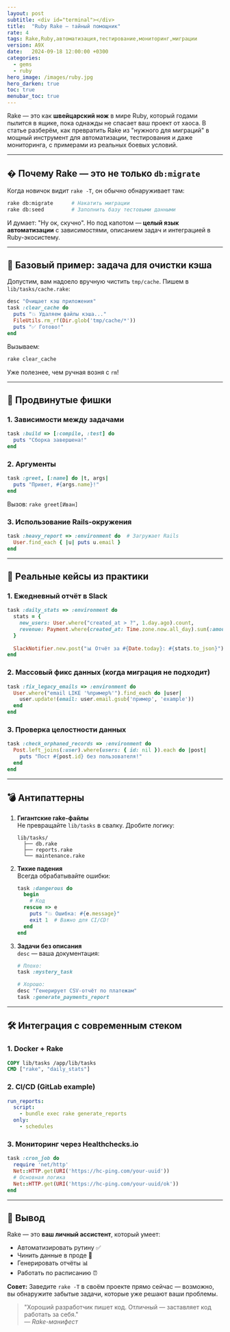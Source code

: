 ```yaml
---
layout: post
subtitle: <div id="terminal"></div>
title:  "Ruby Rake — тайный помощник"
rate: 4
tags: Rake,Ruby,автоматизация,тестирование,мониторинг,миграции
version: A9X
date:   2024-09-18 12:00:00 +0300
categories:
  - gems
  - ruby
hero_image: /images/ruby.jpg
hero_darken: true
toc: true
menubar_toc: true
---
```


Rake — это как **швейцарский нож** в мире Ruby, который годами пылится в ящике, пока однажды не спасает ваш проект от хаоса. В статье разберём, как превратить Rake из "нужного для миграций" в мощный инструмент для автоматизации, тестирования и даже мониторинга, с примерами из реальных боевых условий.

---

## � Почему Rake — это не только `db:migrate`

Когда новичок видит `rake -T`, он обычно обнаруживает там:
```bash
rake db:migrate      # Накатить миграции
rake db:seed         # Заполнить базу тестовыми данными
```
И думает: "Ну ок, скучно". Но под капотом — **целый язык автоматизации** с зависимостями, описанием задач и интеграцией в Ruby-экосистему.

---

## 🔧 Базовый пример: задача для очистки кэша

Допустим, вам надоело вручную чистить `tmp/cache`. Пишем в `lib/tasks/cache.rake`:
```ruby
desc "Очищает кэш приложения"
task :clear_cache do
  puts "💥 Удаляем файлы кэша..."
  FileUtils.rm_rf(Dir.glob('tmp/cache/*'))
  puts "✅ Готово!"
end
```

Вызываем:
```bash
rake clear_cache
```

Уже полезнее, чем ручная возня с `rm`!

---

## 🧩 Продвинутые фишки

### 1. Зависимости между задачами
```ruby
task :build => [:compile, :test] do
  puts "Сборка завершена!"
end
```

### 2. Аргументы
```ruby
task :greet, [:name] do |t, args|
  puts "Привет, #{args.name}!"
end
```
Вызов: `rake greet[Иван]`

### 3. Использование Rails-окружения
```ruby
task :heavy_report => :environment do  # Загружает Rails
  User.find_each { |u| puts u.email }
end
```

---

## 💼 Реальные кейсы из практики

### 1. **Ежедневный отчёт в Slack**
```ruby
task :daily_stats => :environment do
  stats = {
    new_users: User.where("created_at > ?", 1.day.ago).count,
    revenue: Payment.where(created_at: Time.zone.now.all_day).sum(:amount)
  }
  
  SlackNotifier.new.post("📊 Отчёт за #{Date.today}: #{stats.to_json}")
end
```

### 2. **Массовый фикс данных** (когда миграция не подходит)
```ruby
task :fix_legacy_emails => :environment do
  User.where("email LIKE '%пример%'").find_each do |user|
    user.update!(email: user.email.gsub('пример', 'example'))
  end
end
```

### 3. **Проверка целостности данных**
```ruby
task :check_orphaned_records => :environment do
  Post.left_joins(:user).where(users: { id: nil }).each do |post|
    puts "Пост #{post.id} без пользователя!"
  end
end
```

---

## 💣 Антипаттерны

1. **Гигантские rake-файлы**  
   Не превращайте `lib/tasks` в свалку. Дробите логику:
   ```
   lib/tasks/
     ├── db.rake
     ├── reports.rake
     └── maintenance.rake
   ```

2. **Тихие падения**  
   Всегда обрабатывайте ошибки:
   ```ruby
   task :dangerous do
     begin
       # Код
     rescue => e
       puts "💥 Ошибка: #{e.message}"
       exit 1  # Важно для CI/CD!
     end
   end
   ```

3. **Задачи без описания**  
   `desc` — ваша документация:
   ```ruby
   # Плохо:
   task :mystery_task
   
   # Хорошо:
   desc "Генерирует CSV-отчёт по платежам"
   task :generate_payments_report
   ```

---

## 🛠 Интеграция с современным стеком

### 1. **Docker + Rake**
```dockerfile
COPY lib/tasks /app/lib/tasks
CMD ["rake", "daily_stats"]
```

### 2. **CI/CD (GitLab example)**
```yaml
run_reports:
  script:
    - bundle exec rake generate_reports
  only:
    - schedules
```

### 3. **Мониторинг через Healthchecks.io**
```ruby
task :cron_job do
  require 'net/http'
  Net::HTTP.get(URI('https://hc-ping.com/your-uuid'))
  # Основная логика
  Net::HTTP.get(URI('https://hc-ping.com/your-uuid/ok'))
end
```

---

## 🎯 Вывод

Rake — это **ваш личный ассистент**, который умеет:
- Автоматизировать рутину ✅
- Чинить данные в проде 🔧
- Генерировать отчёты 📊
- Работать по расписанию ⏰

**Совет:** Заведите `rake -T` в своём проекте прямо сейчас — возможно, вы обнаружите забытые задачи, которые уже решают ваши проблемы.

> "Хороший разработчик пишет код. Отличный — заставляет код работать за себя."  
> *— Rake-манифест*
